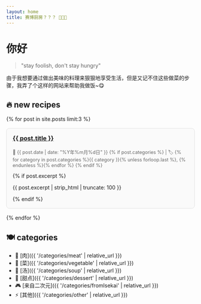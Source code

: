 ```yaml
---
layout: home
title: 赛博厨房？？？ 👨‍💻🍳
---
```


# 你好

> "stay foolish, don't stay hungry" 

由于我想要通过做出美味的料理来狠狠地享受生活，但是又记不住这些做菜的步骤，我弄了个这样的网站来帮助我做饭~😋

## 🔥 new recipes

{% for post in site.posts limit:3 %}
<div class="recipe-card">
  <h3><a href="{{ post.url }}">{{ post.title }}</a></h3>
  <p class="recipe-meta">
    📅 {{ post.date | date: "%Y年%m月%d日" }} 
    {% if post.categories %}
      | 🏷️ {% for category in post.categories %}{{ category }}{% unless forloop.last %}, {% endunless %}{% endfor %}
    {% endif %}
  </p>
  {% if post.excerpt %}
    <p>{{ post.excerpt | strip_html | truncate: 100 }}</p>
  {% endif %}
</div>
{% endfor %}

## 🍽️ categories

- 🥩 [肉]({{ '/categories/meat' | relative_url }})
- 🥬 [菜]({{ '/categories/vegetable' | relative_url }})  
- 🍜 [汤]({{ '/categories/soup' | relative_url }})
- 🍰 [甜点]({{ '/categories/dessert' | relative_url }})
- 🎮 [来自二次元]({{ '/categories/fromIsekai' | relative_url }})
- ⚡ [其他]({{ '/categories/other' | relative_url }})



<style>
.recipe-card {
  border: 1px solid #e1e1e1;
  border-radius: 8px;
  padding: 1rem;
  margin: 1rem 0;
  background: #fafafa;
}

.recipe-card h3 {
  margin-top: 0;
  color: #d63384;
}

.recipe-meta {
  color: #666;
  font-size: 0.9em;
}
</style>
